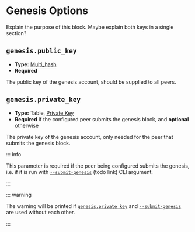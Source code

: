 # Genesis Options

Explain the purpose of this block. Maybe explain both keys in a single
section?

## `genesis.public_key`

- **Type:** [Multi_hash](glossary#type-multi-hash)
- **Required**

The public key of the genesis account, should be supplied to all peers.

## `genesis.private_key`

- **Type:** Table, [Private Key](glossary#type-private-key)
- **Required** if the configured peer submits the genesis block, and
  **optional** otherwise

The private key of the genesis account, only needed for the peer that
submits the genesis block.

::: info

This parameter is required if the peer being configured submits the
genesis, i.e. if it is run with [`--submit-genesis`](../cli#submit-genesis)
(todo link) CLI argument.

:::

::: warning

The warning will be printed if
[`genesis.private_key`](#genesis-private-key) and
[`--submit-genesis`](../cli#submit-genesis) are used without each other.

:::
